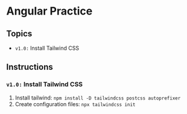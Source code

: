 # Angular Practice

## Topics

- `v1.0:` Install Tailwind CSS

## Instructions

### `v1.0:` Install Tailwind CSS

1. Install tailwind: `npm install -D tailwindcss postcss autoprefixer`
2. Create configuration files: `npx tailwindcss init`
